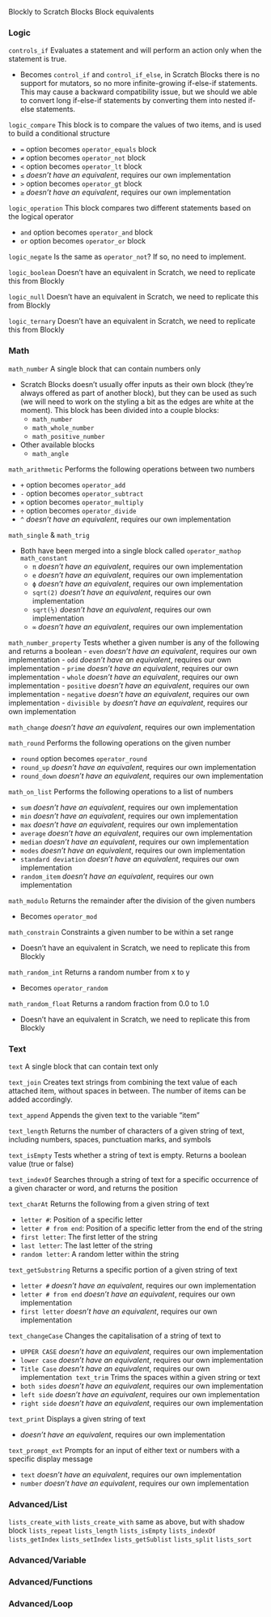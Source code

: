 Blockly to Scratch Blocks
Block equivalents

### Logic

`controls_if`
Evaluates a statement and will perform an action only when the statement is true.
- Becomes `control_if` and `control_if_else`, in Scratch Blocks there is no support for mutators, so no more infinite-growing if-else-if statements. This may cause a backward compatibility issue, but we should we able to convert long if-else-if statements by converting them into nested if-else statements.

`logic_compare`
This block is to compare the values of two items, and is used to build a conditional structure
- `=` option becomes `operator_equals` block
- `≠` option becomes `operator_not` block
- `<` option becomes `operator_lt` block
- `≤` *doesn’t have an equivalent*, requires our own implementation
- `>` option becomes `operator_gt` block
- `≥` *doesn’t have an equivalent*, requires our own implementation

`logic_operation`
This block compares two different statements based on the logical operator
- `and` option becomes `operator_and` block
- `or` option becomes `operator_or` block

`logic_negate`
Is the same as `operator_not`? If so, no need to implement.

`logic_boolean`
Doesn’t have an equivalent in Scratch, we need to replicate this from Blockly

`logic_null`
Doesn’t have an equivalent in Scratch, we need to replicate this from Blockly

`logic_ternary`
Doesn’t have an equivalent in Scratch, we need to replicate this from Blockly

### Math

`math_number`
A single block that can contain numbers only
- Scratch Blocks doesn’t usually offer inputs as their own block (they’re always offered as part of another block), but they can be used as such (we will need to work on the styling a bit as the edges are white at the moment). This block has been divided into a couple blocks:
    - `math_number`
    - `math_whole_number`
    - `math_positive_number`
- Other available blocks
    - `math_angle`

`math_arithmetic`
Performs the following operations between two numbers
- `+` option becomes `operator_add`
- `-` option becomes `operator_subtract`
- `×` option becomes `operator_multiply`
- `÷` option becomes `operator_divide`
- `^` *doesn’t have an equivalent*, requires our own implementation

`math_single` & `math_trig` 
- Both have been merged into a single block called `operator_mathop`
`math_constant`
    - `π` *doesn’t have an equivalent*, requires our own implementation
    - `e` *doesn’t have an equivalent*, requires our own implementation
    - `ϕ` *doesn’t have an equivalent*, requires our own implementation
    - `sqrt(2)` *doesn’t have an equivalent*, requires our own implementation
    - `sqrt(½)` *doesn’t have an equivalent*, requires our own implementation
    - `∞` *doesn’t have an equivalent*, requires our own implementation

`math_number_property`
Tests whether a given number is any of the following and returns a boolean
    - `even` *doesn’t have an equivalent*, requires our own implementation
    - `odd` *doesn’t have an equivalent*, requires our own implementation
    - `prime` *doesn’t have an equivalent*, requires our own implementation
    - `whole` *doesn’t have an equivalent*, requires our own implementation
    - `positive` *doesn’t have an equivalent*, requires our own implementation
    - `negative` *doesn’t have an equivalent*, requires our own implementation
    - `divisible by` *doesn’t have an equivalent*, requires our own implementation

`math_change`
*doesn’t have an equivalent*, requires our own implementation

`math_round`
Performs the following operations on the given number
- `round` option becomes `operator_round`
- `round_up` *doesn’t have an equivalent*, requires our own implementation
- `round_down` *doesn’t have an equivalent*, requires our own implementation

`math_on_list`
Performs the following operations to a list of numbers
- `sum` *doesn’t have an equivalent*, requires our own implementation
- `min` *doesn’t have an equivalent*, requires our own implementation
- `max` *doesn’t have an equivalent*, requires our own implementation
- `average` *doesn’t have an equivalent*, requires our own implementation
- `median` *doesn’t have an equivalent*, requires our own implementation
- `modes` *doesn’t have an equivalent*, requires our own implementation
- `standard deviation` *doesn’t have an equivalent*, requires our own implementation
- `random_item` *doesn’t have an equivalent*, requires our own implementation

`math_modulo`
Returns the remainder after the division of the given numbers
- Becomes `operator_mod`

`math_constrain`
Constraints a given number to be within a set range
- Doesn’t have an equivalent in Scratch, we need to replicate this from Blockly

`math_random_int`
Returns a random number from x to y
- Becomes `operator_random`

`math_random_float`
Returns a random fraction from 0.0 to 1.0
- Doesn’t have an equivalent in Scratch, we need to replicate this from Blockly

### Text

`text`
A single block that can contain text only

`text_join`
Creates text strings from combining the text value of each attached item, without spaces in between. The number of items can be added accordingly.

`text_append`
Appends the given text to the variable “item”

`text_length`
Returns the number of characters of a given string of text, including numbers, spaces, punctuation marks, and symbols

`text_isEmpty`
Tests whether a string of text is empty. Returns a boolean value (true or false)

`text_indexOf`
Searches through a string of text for a specific occurrence of a given character or word, and returns the position

`text_charAt`
Returns the following from a given string of text
- `letter #`: Position of a specific letter
- `letter # from end`: Position of a specific letter from the end of the string
- `first letter`: The first letter of the string
- `last letter`: The last letter of the string
- `random letter`: A random letter within the string

`text_getSubstring`
Returns a specific portion of a given string of text
- `letter #` *doesn’t have an equivalent*, requires our own implementation
- `letter # from end` *doesn’t have an equivalent*, requires our own implementation
- `first letter` *doesn’t have an equivalent*, requires our own implementation

`text_changeCase`
Changes the capitalisation of a string of text to
- `UPPER CASE` *doesn’t have an equivalent*, requires our own implementation
- `lower case` *doesn’t have an equivalent*, requires our own implementation
- `Title Case` *doesn’t have an equivalent*, requires our own implementation 
`text_trim`
Trims the spaces within a given string or text
- `both sides` *doesn’t have an equivalent*, requires our own implementation
- `left side` *doesn’t have an equivalent*, requires our own implementation
- `right side` *doesn’t have an equivalent*, requires our own implementation

`text_print`
Displays a given string of text
-  *doesn’t have an equivalent*, requires our own implementation

`text_prompt_ext`
Prompts for an input of either text or numbers with a specific display message
- `text` *doesn’t have an equivalent*, requires our own implementation
- `number` *doesn’t have an equivalent*, requires our own implementation

### Advanced/List

`lists_create_with`
`lists_create_with` same as above, but with shadow block
`lists_repeat`
`lists_length`
`lists_isEmpty`
`lists_indexOf`
`lists_getIndex`
`lists_setIndex`
`lists_getSublist`
`lists_split`
`lists_sort`


### Advanced/Variable


### Advanced/Functions

### Advanced/Loop



